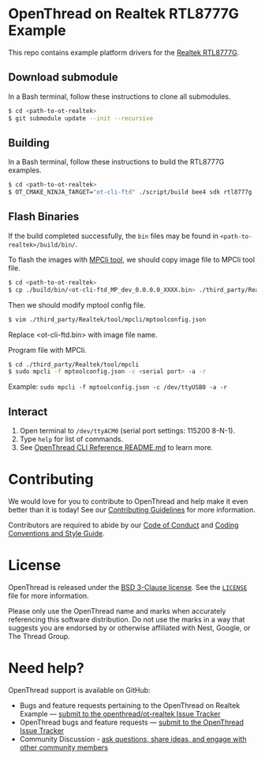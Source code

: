 # OpenThread on Realtek RTL8777G Example

This repo contains example platform drivers for the [Realtek RTL8777G][RTL8777G].

[RTL8777G]: https://www.realtek.com/

## Download submodule
In a Bash terminal, follow these instructions to clone all submodules.

```bash
$ cd <path-to-ot-realtek>
$ git submodule update --init --recursive
```

## Building

In a Bash terminal, follow these instructions to build the RTL8777G examples.

```bash
$ cd <path-to-ot-realtek>
$ OT_CMAKE_NINJA_TARGET="ot-cli-ftd" ./script/build bee4 sdk rtl8777g
```

## Flash Binaries

If the build completed successfully, the `bin` files may be found in `<path-to-realtek>/build/bin/`.

To flash the images with [MPCli tool][MPCli], we should copy image file to MPCli tool file.

[MPCLi]: https://github.com/rtkconnectivity/ot-realtek/tree/main/third_party/Realtek/tool/mpcli

```bash
$ cd <path-to-ot-realtek>
$ cp ./build/bin/<ot-cli-ftd_MP_dev_0.0.0.0_XXXX.bin> ./third_party/Realtek/tool/mpcli/bin
```

Then we should modify mptool config file.

```bash
$ vim ./third_party/Realtek/tool/mpcli/mptoolconfig.json
```

Replace <ot-cli-ftd.bin> with image file name.

Program file with MPCli.
```bash
$ cd ./third_party/Realtek/tool/mpcli
$ sudo mpcli -f mptoolconfig.json -c <serial port> -a -r
```
Example: ```sudo mpcli -f mptoolconfig.json -c /dev/ttyUSB0 -a -r```

## Interact

1. Open terminal to `/dev/ttyACM0` (serial port settings: 115200 8-N-1).
2. Type `help` for list of commands.
3. See [OpenThread CLI Reference README.md][cli] to learn more.

[cli]: https://github.com/openthread/openthread/blob/main/src/cli/README.md

# Contributing

We would love for you to contribute to OpenThread and help make it even better than it is today! See our [Contributing Guidelines](https://github.com/openthread/openthread/blob/main/CONTRIBUTING.md) for more information.

Contributors are required to abide by our [Code of Conduct](https://github.com/openthread/openthread/blob/main/CODE_OF_CONDUCT.md) and [Coding Conventions and Style Guide](https://github.com/openthread/openthread/blob/main/STYLE_GUIDE.md).

# License

OpenThread is released under the [BSD 3-Clause license](https://github.com/openthread/ot-realtek/blob/main/LICENSE). See the [`LICENSE`](https://github.com/rtkconnectivity/ot-realtek/blob/main/LICENSE) file for more information.

Please only use the OpenThread name and marks when accurately referencing this software distribution. Do not use the marks in a way that suggests you are endorsed by or otherwise affiliated with Nest, Google, or The Thread Group.

# Need help?

OpenThread support is available on GitHub:

- Bugs and feature requests pertaining to the OpenThread on Realtek Example — [submit to the openthread/ot-realtek Issue Tracker](https://github.com/openthread/ot-realtek/issues)
- OpenThread bugs and feature requests — [submit to the OpenThread Issue Tracker](https://github.com/openthread/openthread/issues)
- Community Discussion - [ask questions, share ideas, and engage with other community members](https://github.com/openthread/openthread/discussions)

